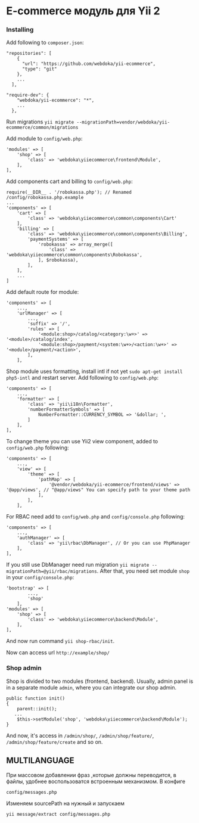 # E-commerce модуль для Yii 2
### Installing

Add following to `composer.json`:

```
"repositories": [
    {
      "url": "https://github.com/webdoka/yii-ecommerce",
      "type": "git"
    },
    ...
  ],
```
```
"require-dev": {
    "webdoka/yii-ecommerce": "*",
    ...
  },
```

Run migrations `yii migrate --migrationPath=vendor/webdoka/yii-ecommerce/common/migrations`

Add module to `config/web.php`:
```
'modules' => [
    'shop' => [
        'class' => 'webdoka\yiiecommerce\frontend\Module',
    ],
],
```
Add components cart and billing to `config/web.php`:
```
require(__DIR__ . '/robokassa.php'); // Renamed /config/robokassa.php.example
...
'components' => [
    'cart' => [
        'class' => 'webdoka\yiiecommerce\common\components\Cart'
    ],
    'billing' => [
        'class' => 'webdoka\yiiecommerce\common\components\Billing',
        'paymentSystems' => [
            'robokassa' => array_merge([
                'class' => 'webdoka\yiiecommerce\common\components\Robokassa',
            ], $robokassa),
        ],
    ],
    ...
]
```
Add default route for module:
```
'components' => [
    ...,
    'urlManager' => [
        ...,
        'suffix' => '/',
        'rules' => [
            '<module:shop>/catalog/<category:\w+>' => '<module>/catalog/index',
            '<module:shop>/payment/<system:\w+>/<action:\w+>' => '<module>/payment/<action>',
        ],
    ],
```
Shop module uses formatting, install intl if not yet `sudo apt-get install php5-intl` and restart server. Add following to `config/web.php`:
```
'components' => [
    ...,
    'formatter' => [
        'class' => 'yii\i18n\Formatter',
        'numberFormatterSymbols' => [
            NumberFormatter::CURRENCY_SYMBOL => '&dollar; ',
        ]
    ],
],
```
To change theme you can use Yii2 view component, added to `config/web.php` following:
```
'components' => [
    ...,
    'view' => [
        'theme' => [
            'pathMap' => [
                '@vendor/webdoka/yii-ecommerce/frontend/views' => '@app/views', // "@app/views" You can specify path to your theme path
            ],
        ],
    ],
```
For RBAC need add to `config/web.php` and `config/console.php` following:
```
'components' => [
    ...,
    'authManager' => [
        'class' => 'yii\rbac\DbManager', // Or you can use PhpManager
    ],
],
```
If you still use DbManager need run migration `yii migrate --migrationPath=@yii/rbac/migrations`.
After that, you need set module `shop` in your `config/console.php`:
```
'bootstrap' => [
        ...,
        'shop'
    ],
'modules' => [
    'shop' => [
        'class' => 'webdoka\yiiecommerce\backend\Module',
    ],
],
```
And now run command `yii shop-rbac/init`.

Now can access url `http://example/shop/`

### Shop admin
Shop is divided to two modules (frontend, backend). Usually, admin panel is in a separate module `admin`, where you can integrate our shop admin.
```
public function init()
{
    parent::init();
   ...
    $this->setModule('shop', 'webdoka\yiiecommerce\backend\Module');
}
```
And now, it's access in `/admin/shop/`, `/admin/shop/feature/`, `/admin/shop/feature/create` and so on.

MULTILANGUAGE
-------------

При массовом добавлении фраз ,которые должны переводится, в файлы, удобнее воспользоватся встроенным механизмом.
В конфиге
 
~~~
config/messages.php
~~~

Изменяем sourcePath на нужный и запускаем

~~~
yii message/extract config/messages.php
~~~

